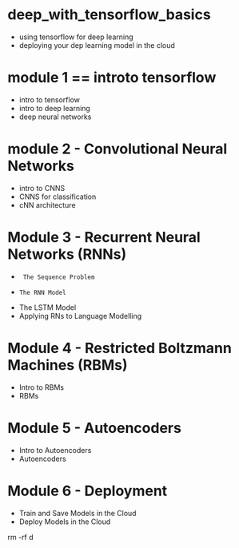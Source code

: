 # deep_with_tensorflow_basics
- using tensorflow for deep learning
- deploying  your dep learning  model in the cloud

# module 1 == introto tensorflow
- intro to tensorflow
- intro to deep learning
-  deep neural networks
# module 2 - Convolutional Neural Networks
- intro to CNNS
- CNNS for classification   
- cNN architecture
# Module 3 - Recurrent Neural Networks (RNNs)

-      The Sequence Problem
-     The RNN Model
-    The LSTM Model
-   Applying RNs to Language Modelling

# Module 4 - Restricted Boltzmann Machines (RBMs)

-  Intro to RBMs    
- RBMs

# Module 5 - Autoencoders

- Intro to Autoencoders
- Autoencoders

# Module  6 - Deployment

   - Train and Save Models in the Cloud
   - Deploy Models in the Cloud




rm -rf d